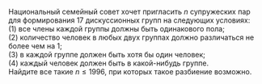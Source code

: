 Национальный семейный совет хочет пригласить $n$ супружеских пар для формирования 17 дискуссионных групп на следующих условиях:
 <br/> 
(1) все члены каждой группы должны быть одинакового пола;
 <br/> 
(2) количество человек в любых двух группах должно различаться не более чем на 1;
 <br/> 
(3) в каждой группе должен быть хотя бы один человек;
 <br/> 
(4) каждый человек должен быть в какой-нибудь группе. 
 <br/> 
Найдите все такие $n \leq 1996$, при которых такое разбиение возможно.